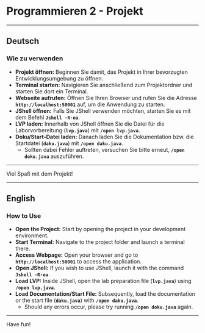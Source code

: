# Programmieren 2 - Projekt

---

## Deutsch

### Wie zu verwenden

* **Projekt öffnen:** Beginnen Sie damit, das Projekt in Ihrer bevorzugten Entwicklungsumgebung zu öffnen.
* **Terminal starten:** Navigieren Sie anschließend zum Projektordner und starten Sie dort ein Terminal.
* **Webseite aufrufen:** Öffnen Sie Ihren Browser und rufen Sie die Adresse **`http://localhost:50001`** auf, um die Anwendung zu starten.
* **JShell öffnen:** Falls Sie JShell verwenden möchten, starten Sie es mit dem Befehl **`Jshell -R-ea`**.
* **LVP laden:** Innerhalb von JShell öffnen Sie die Datei für die Laborvorbereitung (**`lvp.java`**) mit **`/open lvp.java`**.
* **Doku/Start-Datei laden:** Danach laden Sie die Dokumentation bzw. die Startdatei (**`daku.java`**) mit **`/open daku.java`**.
    * Sollten dabei Fehler auftreten, versuchen Sie bitte erneut, **`/open doku.java`** auszuführen.

---

Viel Spaß mit dem Projekt!

---

## English

### How to Use

* **Open the Project:** Start by opening the project in your development environment.
* **Start Terminal:** Navigate to the project folder and launch a terminal there.
* **Access Webpage:** Open your browser and go to **`http://localhost:50001`** to access the application.
* **Open JShell:** If you wish to use JShell, launch it with the command **`Jshell -R-ea`**.
* **Load LVP:** Inside JShell, open the lab preparation file (**`lvp.java`**) using **`/open lvp.java`**.
* **Load Documentation/Start File:** Subsequently, load the documentation or the start file (**`daku.java`**) with **`/open daku.java`**.
    * Should any errors occur, please try running **`/open doku.java`** again.

---

Have fun!
